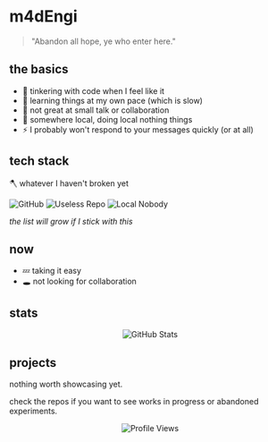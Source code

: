 # m4dEngi

> "Abandon all hope, ye who enter here."

## the basics

- 🔧 tinkering with code when I feel like it
- 🌱 learning things at my own pace (which is slow)
- 💬 not great at small talk or collaboration
- 📍 somewhere local, doing local nothing things
- ⚡ I probably won't respond to your messages quickly (or at all)


## tech stack

🪓 whatever I haven't broken yet

![GitHub](https://img.shields.io/badge/GitHub-181717?style=flat-square&logo=github&logoColor=white)
![Useless Repo](https://img.shields.io/badge/usefulness-none-lightgrey)
![Local Nobody](https://img.shields.io/badge/status-nobody-blue)

*the list will grow if I stick with this*


## now

- 💤 taking it easy
- 🕳️ not looking for collaboration


## stats

<div align="center">
  <img src="https://github-readme-stats.vercel.app/api?username=m4dEngi&show_icons=true&theme=dark&hide_border=true&count_private=true" alt="GitHub Stats" />
</div>


## projects

nothing worth showcasing yet.

check the repos if you want to see works in progress or abandoned experiments.



<div align="center">
  <img src="https://komarev.com/ghpvc/?username=m4dEngi&color=grey&style=flat-square&label=views" alt="Profile Views" />
</div>

